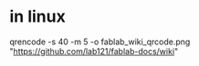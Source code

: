 # in linux

qrencode -s 40 -m 5 -o fablab_wiki_qrcode.png "https://github.com/lab121/fablab-docs/wiki"
